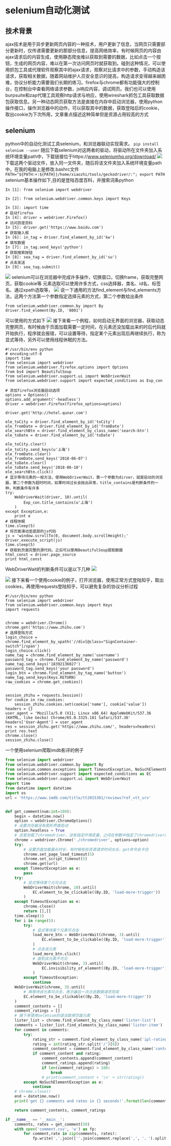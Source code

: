 # selenium自动化测试

## 技术背景

ajax技术是用于异步更新网页内容的一种技术，用户更新了信息，当网页只需要部分更新时，仅传递需要更新的那部分信息，提高网络效率，有时候网页的内容由ajax请求后的内容生成，使用静态爬虫难以获取到需要的数据，比如点击一个按钮，生成的网页内容，难以在第一次访问网页时就获取到。碰到这种情况，可以使用抓包工具或代理软件观察其中的ajax请求，观察对比请求中的参数，手动构造该请求，获取相关数据，随着网站维护人员安全意识的提高，构造请求变得越来越困难，协议分析能力需要我们长期的练习。firefox与chrome都有功能强大的控制台，在控制台中查看网络请求参数，js响应内容，调试网页。我们也可以使用burpsuite和zap代理工具观察http请求与响应，使用wireshark抓包工具获取数据包获取信息。另一种动态网页获取方法是直接在内存中启动浏览器，使用python操作接口，操作浏览器中的动作，可以获取其中的数据，获取登陆后的cookie，取出cookie为下次所用，文章重点描述这种简单但是资源占用较高的方式

## selenium

python中的自动化测试工具selenium，和浏览器联动实现需求。
  `pip install selenium --user`
  随后下载selenium对这两者的驱动，将驱动所在文件夹加入系统环境变量path中，下载链接位于https://www.seleniumhq.org/download/
  ![](https://upload-images.jianshu.io/upload_images/10339396-3d65336dc32155b0.png?imageMogr2/auto-orient/strip%7CimageView2/2/w/1240)
  下载这两个驱动文件，放入同一文件夹，随后将该文件夹加入系统环境变量path中，在我的电脑上是修改.bashrc文件 
  `PATH="${PATH:+:${PATH}}/home/xiaozhi/tools/geckodriver/:"; export PATH`
 selenium基本操作如下,目的是登陆百度百科，并搜索词条python

   ```
   In [1]: from selenium import webdriver
   
   In [2]: from selenium.webdriver.common.keys import Keys
   
   In [3]: import time
   # 启动firefox
   In [4]: driver = webdriver.Firefox()
   # 访问百度百科
   In [5]: driver.get('https://www.baidu.com')
   # 获取输入框
   In [6]: in_tag = driver.find_element_by_id('kw')
   # 填写数据
   In [7]: in_tag.send_keys('python')
   # 获取搜索按钮
   In [8]: sea_tag = driver.find_element_by_id('su')
   # 点击发送
   In [9]: sea_tag.submit()
   ```
   ![](https://upload-images.jianshu.io/upload_images/10339396-54c520b4b5fcce57.png?imageMogr2/auto-orient/strip%7CimageView2/2/w/1240)
   selenium可以在浏览器中完成许多操作，切换窗口，切换frame，获取完整网页，获取cookie等
   元素选取可以使用许多方式，css选择器，类名、id名、标签名、通过xpath选取等，
   ![](https://upload-images.jianshu.io/upload_images/10339396-19cab321e507c8ae.png?imageMogr2/auto-orient/strip%7CimageView2/2/w/1240)
   说一下通用的方法find_element与find_elements方法，这两个方法第一个参数指定选择元素的方式，第二个参数给出条件
   ```
   from selenium.webdriver.common.by import By
   driver.find_element(By.ID, '8001')
   ```
   可以使用的方式如下
   ![](https://upload-images.jianshu.io/upload_images/10339396-00a653047c978357.png?imageMogr2/auto-orient/strip%7CimageView2/2/w/1240)
   接下来看一个例程，如何启动无界面的浏览器，获取动态完整网页，有时候由于页面加载需要一定时间，在元素还没加载出来的时后代码就开始执行，程序就会报错，可以设置等待，指定某个元素出现后再继续执行，称为显式等待，另外可以使用线程休眠的方法。
   ```
   #!/usr/bin/env python
   # encoding:utf-8
   import time
   from selenium import webdriver
   from selenium.webdriver.firefox.options import Options
   from bs4 import BeautifulSoup
   from selenium.webdriver.support.ui import WebDriverWait
   from selenium.webdriver.support import expected_conditions as Exp_con
   
  # 添加firefox浏览器启动选项 
   options = Options()
   options.add_argument('-headless')
   driver = webdriver.Firefox(firefox_options=options)
   
   driver.get('http://hotel.qunar.com')
   
   ele_toCity = driver.find_element_by_id('toCity')
   ele_fromDate = driver.find_element_by_id('fromDate')
   ele_searchBtn = driver.find_element_by_class_name('search-btn')
   ele_toDate = driver.find_element_by_id('toDate')
   
   ele_toCity.clear()
   ele_toCity.send_keys(u'上海')
   ele_fromDate.clear()
   ele_fromDate.send_keys('2018-06-07')
   ele_toDate.clear()
   ele_toDate.send_keys('2018-06-10')
   ele_searchBtn.click()
   # 显示等待元素的一般方法，使用WebDriverWait，第一个参数为dirver，就是启动的浏览器，第二个参数为超时时间，如果时间过长会抛出异常，title_contains是判断条件的一种，判断条件有许多
   try:
       WebDriverWait(driver, 10).until(
           Exp_con.title_contains(u'上海')
       )
   except Exception,e:
       print e
   # 线程休眠
   time.sleep(5)
   # 将页面滑动至底部的js代码
   js = 'window.scrollTo(0, document.body.scrollHeight);'
   driver.execute_script(js)
   time.sleep(5)
   # 获取到页面完整的源代码，之后可以使用BeautifulSoup提取数据
   html_const = driver.page_source
   print html_const
   ```
   WebDriverWait的判断条件可以是以下几种
   ![](https://upload-images.jianshu.io/upload_images/10339396-6fe05b306856c8d5.png?imageMogr2/auto-orient/strip%7CimageView2/2/w/1240)

  ![](https://upload-images.jianshu.io/upload_images/10339396-25ad9218c1216b4a.png?imageMogr2/auto-orient/strip%7CimageView2/2/w/1240)
   接下来看一个使用cookie的例子，打开浏览器，使用正常方式登陆知乎，取出cookies，再使用requests登陆知乎，可以避免复杂的协议分析过程
   ```
   #!/usr/bin/env python
   from selenium import webdriver
   from selenium.webdriver.common.keys import Keys
   import requests
   
   
   chrome = webdriver.Chrome()
   chrome.get('https://www.zhihu.com')
   # 选择登陆方式
   login_choice = chrome.find_element_by_xpath('//div[@class="SignContainer-switch"]/span')
   login_choice.click()
   name_tag = chrome.find_element_by_name('username')
   password_tag = chrome.find_element_by_name('password')
   name_tag.send_keys('18392136027')
   password_tag.send_keys('your password')
   login_btn = chrome.find_element_by_tag_name('button')
   name_tag.send_keys(Keys.RETURN)
   raw_cookies = chrome.get_cookies()
   
   
   session_zhihu = requests.Session()
   for cookie in raw_cookies:
       session_zhihu.cookies.set(cookie['name'], cookie['value'])
   headers = {}
   user_agent = 'Mozilla/5.0 (X11; Linux x86_64) AppleWebKit/537.36 (KHTML, like Gecko) Chrome/65.0.3325.181 Safari/537.36'
   headers['User-Agent'] = user_agent
   res = session_zhihu.get('https://www.zhihu.com/', headers=headers)
   print res.text
   chrome.close()
   session_zhihu.close()
   ```
一个使用selenium爬取imdb影评的例子

```python
from selenium import webdriver
from selenium.webdriver.common.by import By
from selenium.common.exceptions import TimeoutException, NoSuchElementException
from selenium.webdriver.support import expected_conditions as EC
from selenium.webdriver.support.ui import WebDriverWait
import time
from datetime import datetime
import os
url = 'https://www.imdb.com/title/tt2015381/reviews?ref_=tt_urv'


def get_comment(num:int=100):
    begin = datetime.now()
    option = webdriver.ChromeOptions()
    # 设置浏览器没有图形界面启动
    option.headless = True
    # 这里加载了chromedriver，没有指定环境变量，之间在参数中指定了chromedriver的位置
    chrome = webdriver.Chrome('./chromedriver', options=option)
    try:
        # 设置页面加载最长时长，有时候有些资源请求时间太长，get命令会卡住
        chrome.set_page_load_timeout(5)
        chrome.set_script_timeout(5)
        chrome.get(url)
    except TimeoutException as e:
        pass
    try:
        # 显式等待某个元可点击
        WebDriverWait(chrome, 10).until(
            EC.element_to_be_clickable((By.ID, 'load-more-trigger'))
        )
    except TimeoutException as e:
        chrome.close()
        return [],[]
    time.sleep(1)
    for i in range(5):
        try:
            # 显式等待某个元素可点击
            load_more_btn = WebDriverWait(chrome, 3).until(
                EC.element_to_be_clickable((By.ID, 'load-more-trigger'))
            )
            # 点击该元素
            load_more_btn.click()
            # 直到该元素不可见
            WebDriverWait(chrome, 3).until(
                EC.invisibility_of_element((By.ID, 'load-more-trigger'))
            )
        except TimeoutException:
            continue
    WebDriverWait(chrome, 3).until(
        # 再等待该元素可点击，表示最后一次点击数据请求完成
        EC.element_to_be_clickable((By.ID, 'load-more-trigger'))
    )
    comment_contents = []
    comment_ratings = []
    # 接下来使用selenium的语法取得页面元素
    lister_list = chrome.find_element_by_class_name('lister-list')
    comments = lister_list.find_elements_by_class_name('lister-item')
    for comment in comments:
        try:
            rating_str = comment.find_element_by_class_name('ipl-ratings-bar').text
            rating = int(rating_str.split('/')[0])
            comment_content = comment.find_element_by_class_name('content').text
            if comment_content and rating:
                comment_contents.append(comment_content)
                comment_ratings.append(rating)
                if len(comment_ratings) > 100:
                    break
                # print(comment_content + '\n' + str(rating))
        except NoSuchElementException as e:
            continue
    # chrome.close()
    end = datetime.now()
    print('get {} comments and rates in {} seconds!'.format(len(comment_contents), (end-begin).seconds))

    return comment_contents, comment_ratings

if __name__ == '__main__':
    comments, rates = get_comment(50)
    with open('comment.csv', 'w') as fp:
        for comment,rate in zip(comments, rates):
            fp.write(','.join([''.join(comment.replace(',', '，').split('\n')), str(rate)]) + '\n')


```









​    